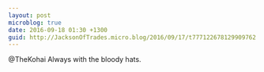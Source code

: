 ```yaml
---
layout: post
microblog: true
date: 2016-09-18 01:30 +1300
guid: http://JacksonOfTrades.micro.blog/2016/09/17/t777122678129909762.html
---
```

@TheKohai Always with the bloody hats.
